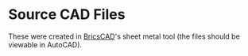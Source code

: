 # Source CAD Files

These were created in [BricsCAD](//www.bricsys.com/bricscad-mechanical)'s sheet metal tool (the files should be viewable in AutoCAD).

